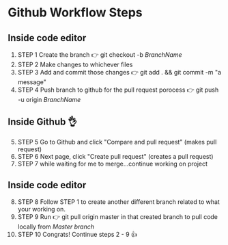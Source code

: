 # Github Workflow Steps

## Inside code editor

1.  STEP 1 Create the branch :point_right: git checkout -b _BranchName_
2.  STEP 2 Make changes to whichever files
3.  STEP 3 Add and commit those changes :point_right: git add . && git commit -m "a message"
4.  STEP 4 Push branch to github for the pull request porocess :point_right: git push -u origin _BranchName_

## Inside Github :ok_hand:

5. STEP 5 Go to Github and click "Compare and pull request" (makes pull request)
6. STEP 6 Next page, click "Create pull request" (creates a pull request)
7. STEP 7 while waiting for me to merge...continue working on project

## Inside code editor

8. STEP 8 Follow STEP 1 to create another different branch related to what your working on.
9. STEP 9 Run :point_right: git pull origin master in that created branch to pull code locally from _Master branch_
10. STEP 10 Congrats! Continue steps 2 - 9 :thumbsup:
